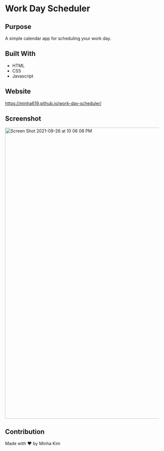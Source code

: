 # Work Day Scheduler

## Purpose
A simple calendar app for scheduling your work day.

## Built With
* HTML
* CSS
* Javascript

## Website
https://minha619.github.io/work-day-scheduler/

## Screenshot
<img width="950" alt="Screen Shot 2021-09-26 at 10 06 08 PM" src="https://user-images.githubusercontent.com/58676523/134835266-4b37e9c0-15df-49fd-a024-9294fe282ca6.png">


## Contribution
Made with ❤️ by Minha Kim
